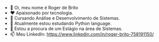 - 👋 Oi, meu nome é Roger de Brito 
- ❤️ Apaixonado por tecnologia.
- 🎩 Cursando Análise e Desenvolvimento de Sistemas.
- 🌱 Atualmente estou estudando Python language.
- 💞️ Estou a procura de um Estágio na área de Sistemas.
- 📫 Meu LinkedIn: https://www.linkedin.com/in/roger-brito-758191150/

<div>
  <a href="https://github.com/rogergbrito
  <img height="140em" src="https://github-readme-stats.vercel.app/api?username=rogergbrito&show_icons=true&theme=dark&include_all_commits=true&count_private=true%22/%3E
  <img height="140em" src="https://github-readme-stats.vercel.app/api/top-langs/?username=rogergbrito&layout=compact&langs_count=7&theme=dark%22/%3E
</div>
